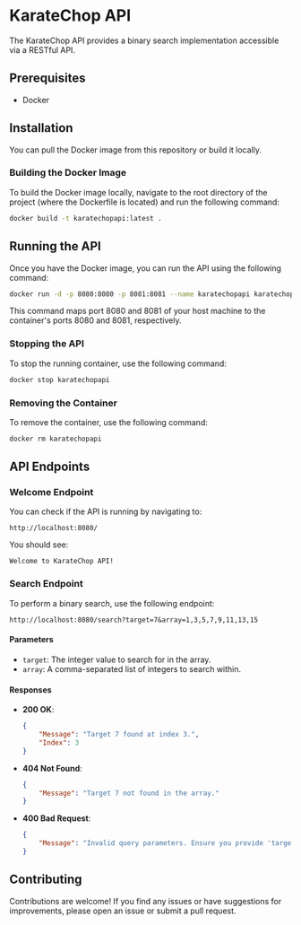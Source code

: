 # KarateChop API

The KarateChop API provides a binary search implementation accessible via a RESTful API.

## Prerequisites

- Docker

## Installation

You can pull the Docker image from this repository or build it locally.

### Building the Docker Image

To build the Docker image locally, navigate to the root directory of the project (where the Dockerfile is located) and run the following command:

```sh
docker build -t karatechopapi:latest .
```

## Running the API

Once you have the Docker image, you can run the API using the following command:

```sh
docker run -d -p 8080:8080 -p 8081:8081 --name karatechopapi karatechopapi:latest
```

This command maps port 8080 and 8081 of your host machine to the container's ports 8080 and 8081, respectively.

### Stopping the API

To stop the running container, use the following command:

```sh
docker stop karatechopapi
```

### Removing the Container

To remove the container, use the following command:

```sh
docker rm karatechopapi
```

## API Endpoints

### Welcome Endpoint

You can check if the API is running by navigating to:

```
http://localhost:8080/
```

You should see:

```
Welcome to KarateChop API!
```

### Search Endpoint

To perform a binary search, use the following endpoint:

```
http://localhost:8080/search?target=7&array=1,3,5,7,9,11,13,15
```

#### Parameters

- `target`: The integer value to search for in the array.
- `array`: A comma-separated list of integers to search within.

#### Responses

- **200 OK**:
  ```json
  {
      "Message": "Target 7 found at index 3.",
      "Index": 3
  }
  ```

- **404 Not Found**:
  ```json
  {
      "Message": "Target 7 not found in the array."
  }
  ```

- **400 Bad Request**:
  ```json
  {
      "Message": "Invalid query parameters. Ensure you provide 'target' and 'array' query parameters."
  }
  ```

## Contributing

Contributions are welcome! If you find any issues or have suggestions for improvements, please open an issue or submit a pull request.